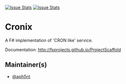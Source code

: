 [![Issue Stats](http://issuestats.com/github/aph5nt/cronix/badge/issue)](http://issuestats.com/github/aph5nt/cronix)
[![Issue Stats](http://issuestats.com/github/aph5nt/cronix/badge/pr)](http://issuestats.com/github/aph5nt/cronix)
 
# Cronix

A F# implementation of 'CRON like' service.

Documentation: http://fsprojects.github.io/ProjectScaffold

## Maintainer(s)

- [@aph5nt](https://github.com/aph5nt)

